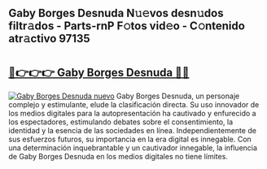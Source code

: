 ## Gaby Borges Desnuda N𝚞𝚎vos desn𝚞dos filtr𝚊dos - Parts-rnP F𝚘tos vid𝚎o - C𝚘ntenido atr𝚊ctivo 97135

# <h2><a href="http://mb9plf.tromn.icu/?c=Gaby+Borges+Desnuda">🔗👉👉👉 Gaby Borges Desnuda 🔗🔗</a></h2>

[![Gaby Borges Desnuda nuevo](https://i.imgur.com/pEAQMta.gif)](http://mb9plf.tromn.icu/?c=Gaby+Borges+Desnuda)
Gaby Borges Desnuda, un personaje complejo y estimulante, elude la clasificación directa. Su uso innovador de los medios digitales para la autopresentación ha cautivado y enfurecido a los espectadores, estimulando debates sobre el consentimiento, la identidad y la esencia de las sociedades en línea. Independientemente de sus esfuerzos futuros, su importancia en la era digital es innegable. Con una determinación inquebrantable y un cautivador innegable, la influencia de Gaby Borges Desnuda en los medios digitales no tiene límites.
